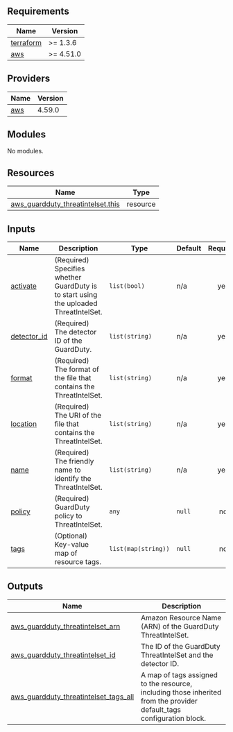 <!-- BEGIN_TF_DOCS -->
## Requirements

| Name | Version |
|------|---------|
| <a name="requirement_terraform"></a> [terraform](#requirement\_terraform) | >= 1.3.6 |
| <a name="requirement_aws"></a> [aws](#requirement\_aws) | >= 4.51.0 |

## Providers

| Name | Version |
|------|---------|
| <a name="provider_aws"></a> [aws](#provider\_aws) | 4.59.0 |

## Modules

No modules.

## Resources

| Name | Type |
|------|------|
| [aws_guardduty_threatintelset.this](https://registry.terraform.io/providers/hashicorp/aws/latest/docs/resources/guardduty_threatintelset) | resource |

## Inputs

| Name | Description | Type | Default | Required |
|------|-------------|------|---------|:--------:|
| <a name="input_activate"></a> [activate](#input\_activate) | (Required) Specifies whether GuardDuty is to start using the uploaded ThreatIntelSet. | `list(bool)` | n/a | yes |
| <a name="input_detector_id"></a> [detector\_id](#input\_detector\_id) | (Required) The detector ID of the GuardDuty. | `list(string)` | n/a | yes |
| <a name="input_format"></a> [format](#input\_format) | (Required) The format of the file that contains the ThreatIntelSet. | `list(string)` | n/a | yes |
| <a name="input_location"></a> [location](#input\_location) | (Required) The URI of the file that contains the ThreatIntelSet. | `list(string)` | n/a | yes |
| <a name="input_name"></a> [name](#input\_name) | (Required) The friendly name to identify the ThreatIntelSet. | `list(string)` | n/a | yes |
| <a name="input_policy"></a> [policy](#input\_policy) | (Required) GuardDuty policy to ThreatIntelSet. | `any` | `null` | no |
| <a name="input_tags"></a> [tags](#input\_tags) | (Optional) Key-value map of resource tags. | `list(map(string))` | `null` | no |

## Outputs

| Name | Description |
|------|-------------|
| <a name="output_aws_guardduty_threatintelset_arn"></a> [aws\_guardduty\_threatintelset\_arn](#output\_aws\_guardduty\_threatintelset\_arn) | Amazon Resource Name (ARN) of the GuardDuty ThreatIntelSet. |
| <a name="output_aws_guardduty_threatintelset_id"></a> [aws\_guardduty\_threatintelset\_id](#output\_aws\_guardduty\_threatintelset\_id) | The ID of the GuardDuty ThreatIntelSet and the detector ID. |
| <a name="output_aws_guardduty_threatintelset_tags_all"></a> [aws\_guardduty\_threatintelset\_tags\_all](#output\_aws\_guardduty\_threatintelset\_tags\_all) | A map of tags assigned to the resource, including those inherited from the provider default\_tags configuration block. |
<!-- END_TF_DOCS -->